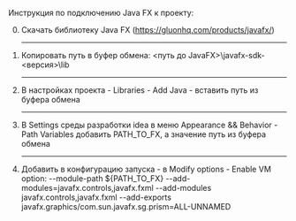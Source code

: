 Инструкция по подключению Java FX к проекту:

0. Скачать библиотеку Java FX (https://gluonhq.com/products/javafx/)
   <hr>
1. Копировать путь в буфер обмена:
   <путь до JavaFX>\javafx-sdk-<версия>\lib
   <hr>
2. В настройках проекта - Libraries - Add Java - вставить путь из буфера обмена
   <hr>
3. В Settings среды разработки idea в меню Appearance && Behavior - Path Variables добавить PATH_TO_FX, а значение путь из буфера обмена
   <hr>
4. Добавить в конфигурацию запуска - в Modify options - Enable VM option:
   --module-path ${PATH_TO_FX} --add-modules=javafx.controls,javafx.fxml --add-modules javafx.controls,javafx.fxml --add-exports javafx.graphics/com.sun.javafx.sg.prism=ALL-UNNAMED
